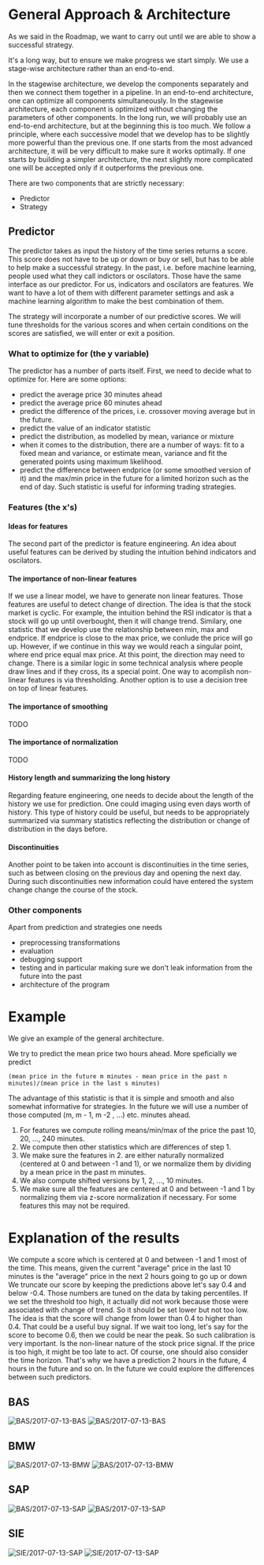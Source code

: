 # General Approach & Architecture

As we said in the Roadmap, we want to carry out until we are able to show a successful strategy.

It's a long way, but to ensure we make progress we start simply. We use a stage-wise architecture rather than an end-to-end.

In the stagewise architecture, we develop the components separately and then we connect them together in a pipeline.
In an end-to-end architecture, one can optimize all components simultaneously. In the stagewise architecture,
each component is optimized without changing the parameters of other components. In the long run, we will probably use
an end-to-end architecture, but at the beginning this is too much. We follow a principle, where each successive model
that we develop has to be slightly more powerful than the previous one. If one starts from the most advanced architecture,
it will be very difficult to make sure it works optimally. If one starts by building a simpler architecture, the next slightly more complicated one will be accepted only if it outperforms the previous one. 

There are two components that are strictly necessary:

- Predictor
- Strategy

## Predictor

The predictor takes as input the history of the time series returns a score. This score does not have to be up or down
or buy or sell, but has to be able to help make a successful strategy. In the past, i.e. before machine learning,
people used what they call indictors or oscilators. Those have the same interface as our predictor. For us,
indicators and oscilators are features. We want to have a lot of them with different parameter settings and
ask a machine learning algorithm to make the best combination of them.

The strategy will incorporate a number of our predictive scores. We will tune thresholds for the various scores
and when certain conditions on the scores are satisfied, we will enter or exit a position.

### What to optimize for (the y variable)

The predictor has a number of parts itself. First, we need to decide what to optimize for. Here are some options:

- predict the average price 30 minutes ahead
- predict the average price 60 minutes ahead
- predict the difference of the prices, i.e. crossover moving average but in the future.
- predict the value of an indicator statistic
- predict the distribution, as modelled by mean, variance or mixture
- when it comes to the distribution, there are a number of ways: fit to a fixed mean and variance, or estimate mean, variance and fit the generated points using maximum likelihood.
- predict the difference between endprice (or some smoothed version of it) and the max/min price in the future for a limited horizon such as the end of day. Such statistic is useful
for informing trading strategies. 

### Features (the x's)

#### Ideas for features
The second part of the predictor is feature engineering. An idea about useful features can be derived by studing the intuition behind indicators and oscilators.

#### The importance of non-linear features
If we use a linear model, we have to generate non linear features. Those features are useful to detect change of direction. The idea is that the stock market is cyclic. For example, the intuition behind the RSI indicator is that a stock will go up until overbought, then it will change trend.
Similary, one statistic that we develop use the relationship between min, max and endprice. If endprice is close to the max price, we conlude the price
will go up. However, if we continue in this way we would reach a singular point, where end price equal max price. At this point, the direction may need to change.
There is a similar logic in some technical analysis where people draw lines and if they cross, its a special point.
One way to acomplish non-linear features is via thresholding. Another option is to use a decision tree on top of linear features. 

#### The importance of smoothing

TODO

#### The importance of normalization

TODO

#### History length and summarizing the long history

Regarding feature engineering, one needs to decide about the length of the history we use for prediction. One could imaging using even days worth of history.
This type of history could be useful, but needs to be appropriately summarized via summary statistics reflecting the distribution or change of distribution
in the days before.

#### Discontinuities

Another point to be taken into account is discontinuities in the time series, such as between closing on the previous day and opening the next day. During
such discontinuities new information could have entered the system change change the course of the stock. 

### Other components

Apart from prediction and strategies one needs

- preprocessing transformations
- evaluation
- debugging support
- testing and in particular making sure we don't leak information from the future into the past
- architecture of the program

# Example

We give an example of the general architecture.

We try to predict the mean price two hours ahead. More speficially we predict

```
(mean price in the future m minutes - mean price in the past n minutes)/(mean price in the last s minutes)
```

The advantage of this statistic is that it is simple and smooth and also somewhat informative for strategies. In the future we will use a number of those
computed (m, m - 1, m -2 , ...) etc. minutes ahead.

1. For features we compute rolling means/min/max of the price the past 10, 20, ..., 240 minutes. 
2. We compute then other statistics which are differences of step 1.
3. We make sure the features in 2. are either naturally normalized (centered at 0 and between -1 and 1), or we normalize them by dividing by a mean price in the past m minutes.
4. We also compute shifted versions by 1, 2, ..., 10 minutes. 
5. We make sure all the features are centered at 0 and between -1 and 1 by normalizing them via z-score normalization if necessary. For some features this may not be required.

# Explanation of the results

We compute a score which is centered at 0 and between -1 and 1 most of the time. This means, given the current "average" price in the last 10 minutes is the "average" price in the next 2 hours going to go up or down
We truncate our score by keeping the predictions above let's say 0.4 and below -0.4. Those numbers are tuned on the data by taking percentiles.
If we set the threshold too high, it actually did not work because those were associated with change of trend. So it should be set lower but not too low.
The idea is that the score will change from lower than 0.4 to higher than 0.4. That could be a useful buy signal. If we wait too long, let's say for the score to become 0.6, then we could be
near the peak. So such calibration is very important. Is the non-linear nature of the stock price signal. If the price is too high, it might be too late to act. Of course, one should
also consider the time horizon. That's why we have a prediction 2 hours in the future, 4 hours in the future and so on. In the future we could explore the differences between such predictors.

## BAS

 ![BAS/2017-07-13-BAS](/roadmap/results/BAS/2017-07-13-BAS-correct.png)
 ![BAS/2017-07-13-BAS](/roadmap/results/BAS/2017-07-14-BAS-correct.png)


## BMW

 ![BAS/2017-07-13-BMW](/roadmap/results/BMW/2017-07-13-BMW-correct.png)
 ![BAS/2017-07-13-BMW](/roadmap/results/BMW/2017-07-14-BMW-correct.png)

## SAP

 ![BAS/2017-07-13-SAP](/roadmap/results/SAP/2017-07-13-SAP-correct.png)
 ![BAS/2017-07-13-SAP](/roadmap/results/SAP/2017-07-14-SAP-correct.png)

 
## SIE

 ![SIE/2017-07-13-SAP](/roadmap/results/SIE/2017-07-13-SIE-correct.png)
 ![SIE/2017-07-13-SAP](/roadmap/results/SIE/2017-07-14-SIE-correct.png)
